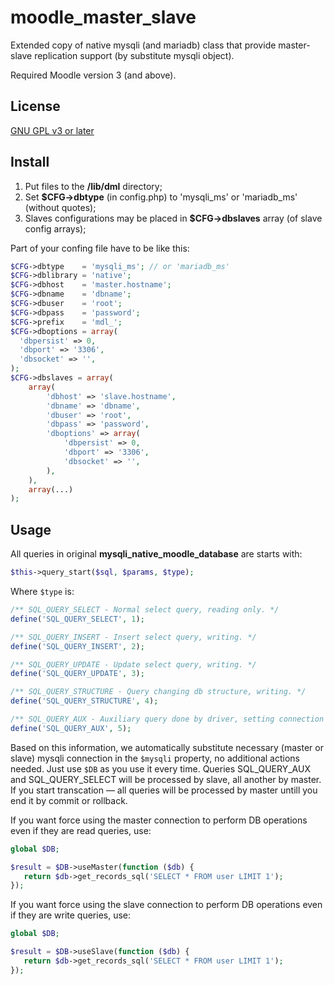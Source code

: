 # moodle_master_slave
Extended copy of native mysqli (and mariadb) class that provide master-slave replication support (by substitute mysqli object).

Required Moodle version 3 (and above).

## License
[GNU GPL v3 or later](http://www.gnu.org/copyleft/gpl.html)
## Install
1. Put files to the **/lib/dml** directory;
2. Set **$CFG->dbtype** (in config.php) to 'mysqli_ms' or 'mariadb_ms' (without quotes);
3. Slaves configurations may be placed in **$CFG->dbslaves** array (of slave config arrays);

Part of your confing file have to be like this:
```php
$CFG->dbtype    = 'mysqli_ms'; // or 'mariadb_ms'
$CFG->dblibrary = 'native';
$CFG->dbhost    = 'master.hostname';
$CFG->dbname    = 'dbname';
$CFG->dbuser    = 'root';
$CFG->dbpass    = 'password';
$CFG->prefix    = 'mdl_';
$CFG->dboptions = array(
  'dbpersist' => 0,
  'dbport' => '3306',
  'dbsocket' => '',
);
$CFG->dbslaves = array(
    array(
        'dbhost' => 'slave.hostname',
        'dbname' => 'dbname',
        'dbuser' => 'root',
        'dbpass' => 'password',
        'dboptions' => array(
            'dbpersist' => 0,
            'dbport' => '3306',
            'dbsocket' => '',
        ),
    ),
    array(...)
);
```

## Usage
All queries in original **mysqli_native_moodle_database** are starts with:
```php
$this->query_start($sql, $params, $type);
```
Where ```$type``` is:
```php
/** SQL_QUERY_SELECT - Normal select query, reading only. */
define('SQL_QUERY_SELECT', 1);

/** SQL_QUERY_INSERT - Insert select query, writing. */
define('SQL_QUERY_INSERT', 2);

/** SQL_QUERY_UPDATE - Update select query, writing. */
define('SQL_QUERY_UPDATE', 3);

/** SQL_QUERY_STRUCTURE - Query changing db structure, writing. */
define('SQL_QUERY_STRUCTURE', 4);

/** SQL_QUERY_AUX - Auxiliary query done by driver, setting connection config, getting table info, etc. */
define('SQL_QUERY_AUX', 5);
```

Based on this information, we automatically substitute necessary (master or slave) mysqli connection in the `$mysqli` property, no additional actions needed. Just use `$DB` as you use it every time.
Queries SQL_QUERY_AUX and SQL_QUERY_SELECT will be processed by slave, all another by master.
If you start transcation — all queries will be processed by master untill you end it by commit or rollback.

If you want force using the master connection to perform DB operations even if they are read queries, use:
 ```php
global $DB;

$result = $DB->useMaster(function ($db) {
    return $db->get_records_sql('SELECT * FROM user LIMIT 1');
});
```

If you want force using the slave connection to perform DB operations even if they are write queries, use:
 ```php
global $DB;

$result = $DB->useSlave(function ($db) {
    return $db->get_records_sql('SELECT * FROM user LIMIT 1');
});
```
